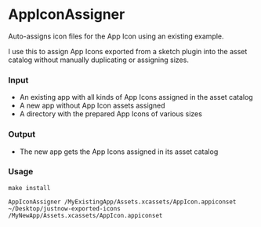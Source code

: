 # AppIconAssigner

Auto-assigns icon files for the App Icon using an existing example.

I use this to assign App Icons exported from a sketch plugin into the asset catalog without manually duplicating or assigning sizes.

### Input
- An existing app with all kinds of App Icons assigned in the asset catalog
- A new app without App Icon assets assigned
- A directory with the prepared App Icons of various sizes

### Output
- The new app gets the App Icons assigned in its asset catalog  

### Usage
```
make install

AppIconAssigner /MyExistingApp/Assets.xcassets/AppIcon.appiconset ~/Desktop/justnow-exported-icons  /MyNewApp/Assets.xcassets/AppIcon.appiconset
```
